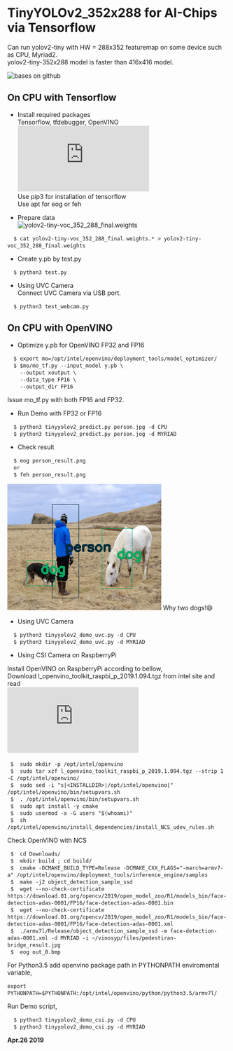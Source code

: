 # TinyYOLOv2_352x288 for AI-Chips via Tensorflow

Can run yolov2-tiny with HW = 288x352 featuremap on some device such 
 as CPU, Myriad2.  
yolov2-tiny-352x288 model is faster than 416x416 model.  

![bases on github](https://github.com/simo23/tinyYOLOv2)  

## On CPU with Tensorflow  

- Install required packages  
  Tensorflow, tfdebugger, OpenVINO  
  ![Installation of OpenVINO for iCPU](https://github.com/k5iogura/vinosyp/blob/master/README.md)  
  Use pip3 for installation of tensorflow  
  Use apt for eog or feh  
  
- Prepare data  
  ![yolov2-tiny-voc_352_288_final.weights](https://github.com/k5iogura/darknet_a10/tree/master/model)  
  
```
  $ cat yolov2-tiny-voc_352_288_final.weights.* > yolov2-tiny-voc_352_288_final.weights
```

- Create y.pb by test.py  

```
  $ python3 test.py
```

- Using UVC Camera  
Connect UVC Camera via USB port.  
```
  $ python3 test_webcam.py
```

## On CPU with OpenVINO  

- Optimize y.pb for OpenVINO FP32 and FP16  

```
  $ export mo=/opt/intel/openvino/deployment_tools/model_optimizer/
  $ $mo/mo_tf.py --input_model y.pb \
    --output xoutput \
    --data_type FP16 \
    --output_dir FP16
```
  Issue mo_tf.py with both FP16 and FP32.  
  
- Run Demo with FP32 or FP16  

```
  $ python3 tinyyolov2_predict.py person.jpg -d CPU
  $ python3 tinyyolov2_predict.py person.jog -d MYRIAD
```

- Check result  

```
  $ eog person_result.png
  or
  $ feh person_result.png
```

![](person_result.png)
Why two dogs!:smile:  

- Using UVC Camera  

```
  $ python3 tinyyolov2_demo_uvc.py -d CPU
  $ python3 tinyyolov2_demo_uvc.py -d MYRIAD
```

- Using CSI Camera on RaspberryPi  

Install OpenVINO on RaspberryPi according to bellow,  
Download l_openvino_toolkit_raspbi_p_2019.1.094.tgz from intel site and read  
![Installation of OpenVINO(2019R1) for RaspberryPi](https://docs.openvinotoolkit.org/latest/_docs_install_guides_installing_openvino_raspbian.html)  

```
 $  sudo mkdir -p /opt/intel/openvino
 $  sudo tar xzf l_openvino_toolkit_raspbi_p_2019.1.094.tgz --strip 1 -C /opt/intel/openvino/
 $  sudo sed -i "s|<INSTALLDIR>|/opt/intel/openvino|" /opt/intel/openvino/bin/setupvars.sh
 $  . /opt/intel/openvino/bin/setupvars.sh
 $  sudo apt install -y cmake
 $  sudo usermod -a -G users "$(whoami)"
 $  sh /opt/intel/openvino/install_dependencies/install_NCS_udev_rules.sh
```
Check OpenVINO with NCS  

```
 $  cd Downloads/
 $  mkdir build ; cd build/
 $  cmake -DCMAKE_BUILD_TYPE=Release -DCMAKE_CXX_FLAGS="-march=armv7-a" /opt/intel/openvino/deployment_tools/inference_engine/samples
 $  make -j2 object_detection_sample_ssd
 $  wget --no-check-certificate https://download.01.org/opencv/2019/open_model_zoo/R1/models_bin/face-detection-adas-0001/FP16/face-detection-adas-0001.bin
 $  wget --no-check-certificate https://download.01.org/opencv/2019/open_model_zoo/R1/models_bin/face-detection-adas-0001/FP16/face-detection-adas-0001.xml
 $  ./armv7l/Release/object_detection_sample_ssd -m face-detection-adas-0001.xml -d MYRIAD -i ~/vinosyp/files/pedestiran-bridge_result.jpg 
 $  eog out_0.bmp 
```

For Python3.5 add openvino package path in PYTHONPATH enviromental variable,  
```
export PYTHONPATH=$PYTHONPATH:/opt/intel/openvino/python/python3.5/armv7l/
```

Run Demo script,  
```
  $ python3 tinyyolov2_demo_csi.py -d CPU
  $ python3 tinyyolov2_demo_csi.py -d MYRIAD
```

**Apr.26 2019**
